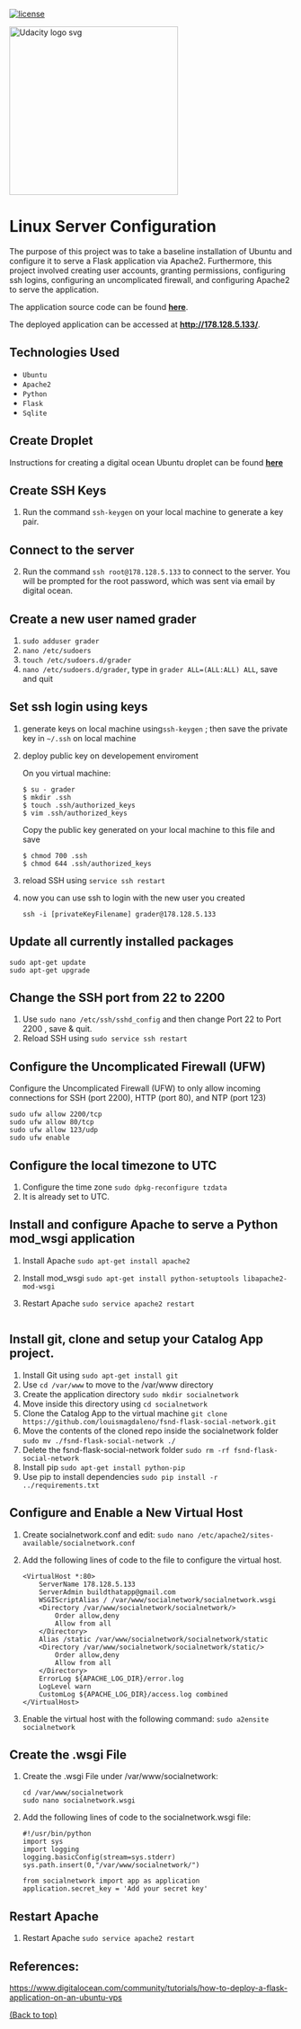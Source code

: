 [![license](https://img.shields.io/badge/license-MIT-blue.svg)](https://choosealicense.com/)

<a href="https://www.udacity.com/">
  <img src="https://s3-us-west-1.amazonaws.com/udacity-content/rebrand/svg/logo.min.svg" width="300" alt="Udacity logo svg">
</a> 

# Linux Server Configuration

The purpose of this project was to take a baseline installation of Ubuntu and configure it to serve a Flask application via Apache2. Furthermore, this project involved creating user accounts, granting permissions, configuring ssh logins, configuring an uncomplicated firewall, and configuring Apache2 to serve the application.

The application source code can be found <a href="https://github.com/louismagdaleno/fsnd-flask-social-network"><strong>here</strong></a>.

The deployed application can be accessed at <strong>http://178.128.5.133/</strong>.

## Technologies Used

* `Ubuntu`
* `Apache2` 
* `Python`
* `Flask`
* `Sqlite`

## Create Droplet
Instructions for creating a digital ocean Ubuntu droplet can be found <a href="https://www.digitalocean.com/docs/droplets/how-to/create/"><strong>here</strong></a>

## Create SSH Keys
1. Run the command `ssh-keygen` on your local machine to generate a key pair.

## Connect to the server
2. Run the command `ssh root@178.128.5.133` to connect to the server. You will be prompted for the root password, which was sent via email by digital ocean.




## Create a new user named grader
1. `sudo adduser grader`
2. `nano /etc/sudoers`
3. `touch /etc/sudoers.d/grader`
4. `nano /etc/sudoers.d/grader`, type in `grader ALL=(ALL:ALL) ALL`, save and quit

## Set ssh login using keys
1. generate keys on local machine using`ssh-keygen` ; then save the private key in `~/.ssh` on local machine
2. deploy public key on developement enviroment

	On you virtual machine:
	```
	$ su - grader
	$ mkdir .ssh
	$ touch .ssh/authorized_keys
	$ vim .ssh/authorized_keys
	```
	Copy the public key generated on your local machine to this file and save
	```
	$ chmod 700 .ssh
	$ chmod 644 .ssh/authorized_keys
	```
	
3. reload SSH using `service ssh restart`
4. now you can use ssh to login with the new user you created

	`ssh -i [privateKeyFilename] grader@178.128.5.133`

## Update all currently installed packages

	sudo apt-get update
	sudo apt-get upgrade

## Change the SSH port from 22 to 2200
1. Use `sudo nano /etc/ssh/sshd_config` and then change Port 22 to Port 2200 , save & quit.
2. Reload SSH using `sudo service ssh restart`

## Configure the Uncomplicated Firewall (UFW)

Configure the Uncomplicated Firewall (UFW) to only allow incoming connections for SSH (port 2200), HTTP (port 80), and NTP (port 123)

	sudo ufw allow 2200/tcp
	sudo ufw allow 80/tcp
	sudo ufw allow 123/udp
	sudo ufw enable 
 
## Configure the local timezone to UTC
1. Configure the time zone `sudo dpkg-reconfigure tzdata`
2. It is already set to UTC.

## Install and configure Apache to serve a Python mod_wsgi application
1. Install Apache `sudo apt-get install apache2`
2. Install mod_wsgi `sudo apt-get install python-setuptools libapache2-mod-wsgi`
3. Restart Apache `sudo service apache2 restart`


	```
## Install git, clone and setup your Catalog App project.
1. Install Git using `sudo apt-get install git`
2. Use `cd /var/www` to move to the /var/www directory 
3. Create the application directory `sudo mkdir socialnetwork`
4. Move inside this directory using `cd socialnetwork`
5. Clone the Catalog App to the virtual machine `git clone https://github.com/louismagdaleno/fsnd-flask-social-network.git`
6. Move the contents of the cloned repo inside the socialnetwork folder `sudo mv ./fsnd-flask-social-network ./`
7. Delete the fsnd-flask-social-network folder `sudo rm -rf fsnd-flask-social-network`
8. Install pip `sudo apt-get install python-pip`
9. Use pip to install dependencies `sudo pip install -r ../requirements.txt`


## Configure and Enable a New Virtual Host
1. Create socialnetwork.conf and edit: `sudo nano /etc/apache2/sites-available/socialnetwork.conf`
2. Add the following lines of code to the file to configure the virtual host. 
	
	```
	<VirtualHost *:80>
		ServerName 178.128.5.133
		ServerAdmin buildthatapp@gmail.com
		WSGIScriptAlias / /var/www/socialnetwork/socialnetwork.wsgi
		<Directory /var/www/socialnetwork/socialnetwork/>
			Order allow,deny
			Allow from all
		</Directory>
		Alias /static /var/www/socialnetwork/socialnetwork/static
		<Directory /var/www/socialnetwork/socialnetwork/static/>
			Order allow,deny
			Allow from all
		</Directory>
		ErrorLog ${APACHE_LOG_DIR}/error.log
		LogLevel warn
		CustomLog ${APACHE_LOG_DIR}/access.log combined
	</VirtualHost>
	```
3. Enable the virtual host with the following command: `sudo a2ensite socialnetwork`

## Create the .wsgi File
1. Create the .wsgi File under /var/www/socialnetwork: 
	
	```
	cd /var/www/socialnetwork
	sudo nano socialnetwork.wsgi 
	```
2. Add the following lines of code to the socialnetwork.wsgi file:
	
	```
	#!/usr/bin/python
	import sys
	import logging
	logging.basicConfig(stream=sys.stderr)
	sys.path.insert(0,"/var/www/socialnetwork/")

	from socialnetwork import app as application
	application.secret_key = 'Add your secret key'
	```

## Restart Apache
1. Restart Apache `sudo service apache2 restart `

## References:
https://www.digitalocean.com/community/tutorials/how-to-deploy-a-flask-application-on-an-ubuntu-vps



[(Back to top)](#top)

